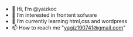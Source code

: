 - 👋 Hi, I’m @yaizkoc
- 👀 I’m interested in frontent sofware
- 🌱 I’m currently learning html,css and wordpress
- 📫 How to reach me "yagiz190741@gmail.com"

<!---
yaizkoc/yaizkoc is a ✨ special ✨ repository because its `README.md` (this file) appears on your GitHub profile.
You can click the Preview link to take a look at your changes.
--->
